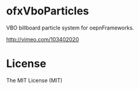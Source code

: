 ofxVboParticles
===============

VBO billboard particle system for oepnFrameworks.

http://vimeo.com/103402020

# License

The MIT License (MIT)
